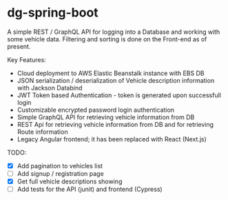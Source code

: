 # dg-spring-boot

A simple REST / GraphQL API for logging into a Database and working with some vehicle data. Filtering and sorting is done on the Front-end as of present.

Key Features: 
* Cloud deployment to AWS Elastic Beanstalk instance with EBS DB
* JSON serialization / deserialization of Vehicle description information with Jackson Databind
* JWT Token based Authentication - token is generated upon successfull login
* Customizable encrypted password login authentication
* Simple GraphQL API for retrieving vehicle information from DB
* REST Api for retrieving vehicle information from DB and for retrieving Route information
* Legacy Angular frontend; it has been replaced with React (Next.js)

TODO:
- [x] Add pagination to vehicles list
- [ ] Add signup / registration page
- [x] Get full vehicle descriptions showing
- [ ] Add tests for the API (junit) and frontend (Cypress)
